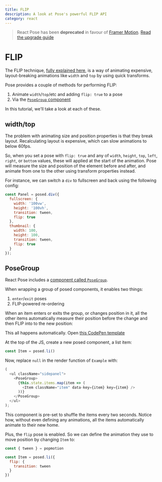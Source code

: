 ```yaml
---
title: FLIP
description: A look at Pose's powerful FLIP API
category: react
---
```


> React Pose has been **deprecated** in favour of [Framer Motion](https://framer.com/motion). [Read the upgrade guide](https://www.framer.com/api/motion/migrate-from-pose/)

# FLIP

The FLIP technique, [fully explained here](https://aerotwist.com/blog/flip-your-animations/), is a way of animating expensive, layout-breaking animations like `width` and `top` by using quick transforms.

Pose provides a couple of methods for performing FLIP:

1. Animate `width`/`top`/etc and adding `flip: true` to a pose
2. Via the [`PoseGroup` component](/pose/api/posegroup)

In this tutorial, we'll take a look at each of these.

<TOC />

## width/top

The problem with animating size and position properties is that they break layout. Recalculating layout is expensive, which can slow animations to below 60fps.

So, when you set a pose with `flip: true` and any of `width`, `height`, `top`, `left`, `right`, or `bottom` values, these will applied at the start of the animation. Pose will measure the size and position of the element before and after, and animate from one to the other using transform properties instead.

For instance, we can switch a `div` to fullscreen and back using the following config:

```javascript
const Panel = posed.div({
  fullscreen: {
    width: '100vw',
    height: '100vh',
    transition: tween,
    flip: true
  },
  thumbnail: {
    width: 100,
    height: 100,
    transition: tween,
    flip: true
  }
});
```

<CodePen id="BrmGmR" />

## PoseGroup

React Pose includes a [component called `PoseGroup`](/pose/api/posegroup).

When wrapping a group of posed components, it enables two things:

1. `enter`/`exit` poses
2. FLIP-powered re-ordering

When an item enters or exits the group, or changes position in it, all the other items automatically measure their position before the change and then FLIP into to the new position:

<CodePen id="eMexyR" />

This all happens automatically. Open [this CodePen template](https://codepen.io/popmotion/pen/mxqobd?editors=0010)

At the top of the JS, create a new posed component, a list item:

```javascript
const Item = posed.li()
```

Now, replace `null` in the render function of `Example` with:

```javascript
(
  <ul className="sidepanel">
    <PoseGroup>
      {this.state.items.map(item => (
        <Item className="item" data-key={item} key={item} />
      ))}
    </PoseGroup>
  </ul>
);
```

This component is pre-set to shuffle the items every two seconds. Notice how, without even defining any animations, all the items automatically animate to their new home.

Plus, the `flip` pose is enabled. So we can define the animation they use to move position by changing `Item` to:

```javascript
const { tween } = popmotion

const Item = posed.li({
  flip: {
    transition: tween
  }
})
```
